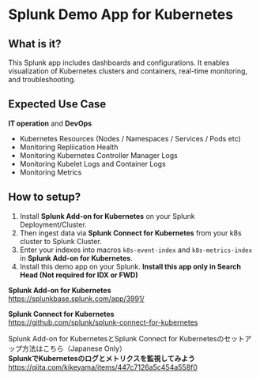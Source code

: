 # Splunk Demo App for Kubernetes
## What is it?
This Splunk app includes dashboards and configurations. It enables visualization of Kubernetes clusters and containers, real-time monitoring, and troubleshooting.

## Expected Use Case
**IT operation** and **DevOps**
* Kubernetes Resources (Nodes / Namespaces / Services / Pods etc)
* Monitoring Repliication Health
* Monitoring Kubernetes Controller Manager Logs
* Monitoring Kubelet Logs and Container Logs
* Monitoring Metrics

## How to setup?
1. Install **Splunk Add-on for Kubernetes** on your Splunk Deployment/Cluster.
2. Then ingest data via **Splunk Connect for Kubernetes** from your k8s cluster to Splunk Cluster.
3. Enter your indexes into macros `k8s-event-index` and `k8s-metrics-index` in **Splunk Add-on for Kubernetes**.
4. Install this demo app on your Splunk.
**Install this app only in Search Head (Not required for IDX or FWD)**

**Splunk Add-on for Kubernetes**  
https://splunkbase.splunk.com/app/3991/

**Splunk Connect for Kubernetes**  
https://github.com/splunk/splunk-connect-for-kubernetes

Splunk Add-on for KubernetesとSplunk Connect for Kubernetesのセットアップ方法はこちら（Japanese Only）  
**SplunkでKubernetesのログとメトリクスを監視してみよう**  
https://qiita.com/kikeyama/items/447c7126a5c454a558f0
